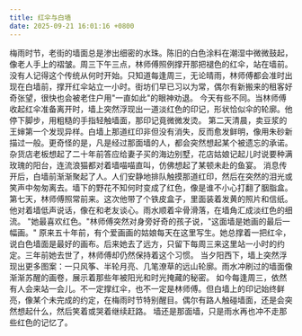 ```yaml
---
title: 红伞与白墙
date: 2025-09-21 16:01:16 +0800
---
```


梅雨时节，老街的墙面总是渗出细密的水珠。陈旧的白色涂料在潮湿中微微鼓起，像老人手上的褶皱。周三下午三点，林师傅照例撑开那把褪色的红伞，站在墙前。
没有人记得这个传统从何时开始。只知道每逢周三，无论晴雨，林师傅都会准时出现在白墙前，撑开红伞站立一小时。街坊们早已习以为常，偶尔有新搬来的租客好奇张望，很快也会被老住户用"一直如此"的眼神劝退。
今天有些不同。当林师傅收起红伞准备离开时，墙上突然浮现出一道淡红色的印记，形状恰似伞的轮廓。他停下脚步，用粗糙的手指轻触墙面，那印记竟微微发烫。
第二天清晨，卖豆浆的王婶第一个发现异样。白墙上那道红印非但没有消失，反而愈发鲜明，像用朱砂新描过一般。更奇怪的是，凡是经过那面墙的人，都会突然想起某个被遗忘的承诺。
杂货店老板想起了二十年前答应给妻子买的海边别墅，花店姑娘记起儿时说要种满玫瑰的阳台，连流浪猫都对着墙喵喵直叫，仿佛想起了某顿未赴的鱼宴。
消息传开后，白墙前渐渐聚起了人。人们安静地排队触摸那道红印，然后在突然的泪光或笑声中匆匆离去。墙下的野花不知何时变成了红色，像是谁不小心打翻了胭脂盒。
第七天，林师傅照常前来。这次他带了个铁皮盒子，里面装着发黄的照片和信纸。他对着墙低声说话，像在和老友谈心。雨水顺着伞骨滑落，在墙角汇成淡红色的细流。
"她最喜欢红色。"林师傅突然对身旁好奇的孩子说，"这面墙是她画的最后一幅画。"
原来五十年前，有个爱画画的姑娘每天在这里写生。她总撑着一把红伞，说白色墙面是最好的画布。后来她去了远方，只留下每周三来这里站一小时的约定。三年前她去世了，林师傅却仍然保持着这个习惯。
当夕阳西下，墙上突然浮现出更多图案：一只风筝、半轮月亮、几笔潦草的远山轮廓。雨水冲刷过的墙面像渐渐苏醒的画卷，展示着那些年被阳光和时光掩藏的秘密。
如今每逢周三，依然有人会来站一会儿。不一定撑红伞，也不一定是林师傅。但白墙上的印记始终鲜亮，像某个未完成的约定，在梅雨时节特别醒目。偶尔有路人触碰墙面，还是会突然想起什么，然后笑着或哭着继续赶路。
墙还是那面墙，只是雨水再也冲不走那些红色的记忆了。
